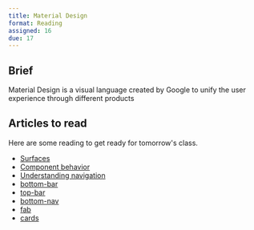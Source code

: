 ```yaml
---
title: Material Design
format: Reading
assigned: 16
due: 17
---
```


Brief
-----

Material Design is a visual language created by Google to unify the user experience through different products


Articles to read
----------------

Here are some reading to get ready for tomorrow's class.

- [Surfaces](https://material.io/design/environment/surfaces.html#)
- [Component behavior](https://material.io/design/layout/component-behavior.html)
- [Understanding navigation](https://material.io/design/navigation/understanding-navigation.html)
- [bottom-bar](https://material.io/design/components/app-bars-bottom.html)
- [top-bar](https://material.io/design/components/app-bars-top.html)
- [bottom-nav](https://material.io/design/components/bottom-navigation.html)
- [fab](https://material.io/design/components/buttons-floating-action-button.html)
- [cards](https://material.io/design/components/cards.html)
